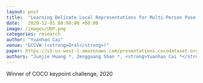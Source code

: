 ```yaml
---
layout: post
title:  "Learning Delicate Local Representations for Multi-Person Pose Estimation"
date:   2020-12-01 08:00:00 +00:00
image: /images/UDP.png
categories: research
author: "Yuanhao Cai"
venue: "ECCVW (<strong>Oral</strong>)"
paper: https://s3-us-west-1.amazonaws.com/presentations.cocodataset.org/ECCV20/keypoints/UDP.pdf
authors: "Junjie Huang *, Zengguang Shan *, <strong>Yuanhao Cai *</strong>,  Feng Guo, Zhengxion Luo, Yun Ye, Xinze Chen, Zheng Zhu, Guan Huang, Jiwen Lu, and Dalong Du (* = Equal Contribution)"
---
```

Winner of COCO keypoint challenge, 2020